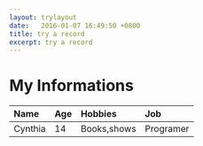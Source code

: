 ```yaml
---
layout: trylayout
date:   2016-01-07 16:49:50 +0800
title: try a record
excerpt: try a record
---
```


# My Informations
| Name     | Age      | Hobbies     | Job      |
| :------- | :------- | :---------- | :------- |
| Cynthia  | 14       | Books,shows | Programer|
